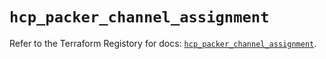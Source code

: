 # `hcp_packer_channel_assignment`

Refer to the Terraform Registory for docs: [`hcp_packer_channel_assignment`](https://registry.terraform.io/providers/hashicorp/hcp/0.67.0/docs/resources/packer_channel_assignment).
